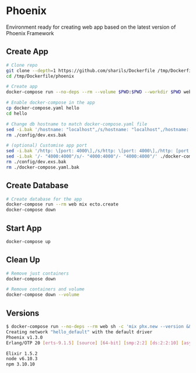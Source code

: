 # Phoenix

Environment ready for creating web app based on the latest version of Phoenix Framework

## Create App

```sh
# Clone repo
git clone --depth=1 https://github.com/sharils/Dockerfile /tmp/Dockerfile
cd /tmp/Dockerfile/phoenix

# Create app
docker-compose run --no-deps --rm --volume $PWD:$PWD --workdir $PWD web mix phx.new hello

# Enable docker-compose in the app
cp docker-compose.yaml hello
cd hello

# Change db hostname to match docker-compose.yaml file
sed -i.bak '/hostname: "localhost",/s/hostname: "localhost",/hostname: "db",/' ./config/dev.exs
rm ./config/dev.exs.bak

# (optional) Customise app port
sed -i.bak '/http: \[port: 4000\],/s/http: \[port: 4000\],/http: [port: 4000],/' ./config/dev.exs
sed -i.bak '/- "4000:4000"/s/- "4000:4000"/- "4000:4000"/' ./docker-compose.yaml
rm ./config/dev.exs.bak
rm ./docker-compose.yaml.bak
```

## Create Database

```sh
# Create database for the app
docker-compose run --rm web mix ecto.create
docker-compose down
```

## Start App

```sh
docker-compose up
```

## Clean Up

```sh
# Remove just containers
docker-compose down
```

```sh
# Remove containers and volume
docker-compose down --volume
```

## Versions

```sh
$ docker-compose run --no-deps --rm web sh -c 'mix phx.new --version && elixir -v && echo -n "node " && node -v && echo -n "npm " && npm -v'
Creating network "hello_default" with the default driver
Phoenix v1.3.0
Erlang/OTP 20 [erts-9.1.5] [source] [64-bit] [smp:2:2] [ds:2:2:10] [async-threads:10] [hipe] [kernel-poll:false]

Elixir 1.5.2
node v6.10.3
npm 3.10.10
```
